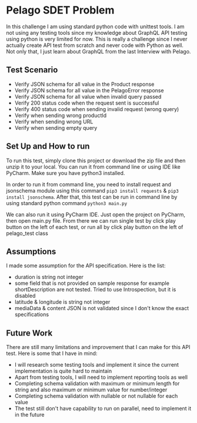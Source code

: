 # **Pelago SDET Problem**

In this challenge I am using standard python code with unittest tools. I am not using any testing tools since my knowledge about GraphQL API testing using python is very limited for now. This is really a challenge since I never actually create API test from scratch and never code with Python as well. Not only that, I just learn about GraphQL from the last Interview with Pelago.

## Test Scenario
- Verify JSON schema for all value in the Product response
- Verify JSON schema for all value in the PelagoError response
- Verify JSON schema for all value when invalid query passed
- Verify 200 status code when the request sent is successful
- Verify 400 status code when sending invalid request (wrong query)
- Verify when sending wrong productId
- Verify when sending wrong URL
- Verify when sending empty query


## Set Up and How to run
To run this test, simply clone this project or download the zip file and then unzip it to your local. You can run it from command line or using IDE like PyCharm. Make sure you have python3 installed.

In order to run it from command line, you need to install request and jsonschema module using this command `pip3 install requests` & `pip3 install jsonschema`. After that, this test can be run in command line by using standard python command
`python3 main.py`

We can also run it using PyCharm IDE. Just open the project on PyCharm, then open main.py file. From there we can run single test by click play button on the left of each test, or run all by click play button on the left of pelago_test class

## Assumptions
I made some assumption for the API specification. Here is the list:
- duration is string not integer
- some field that is not provided on sample response for example shortDescription are not tested. Tried to use Introspection, but it is disabled
- latitude & longitude is string not integer
- mediaData & content JSON is not validated since I don't know the exact specifications

## Future Work
There are still many limitations and improvement that I can make for this API test. Here is some that I have in mind:
- I will research some testing tools and implement it since the current implementation is quite hard to maintain 
- Apart from testing tools, I will need to implement reporting tools as well
- Completing schema validation with maximum or minimum length for string and also maximum or minimum value for number/integer
- Completing schema validation with nullable or not nullable for each value
- The test still don't have capability to run on parallel, need to implement it in the future